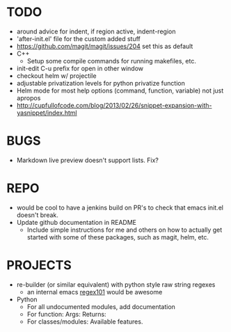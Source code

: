 # TODO
  * around advice for indent, if region active, indent-region
  * 'after-init.el' file for the custom added stuff
  * https://github.com/magit/magit/issues/204 set this as default
  * C++
      * Setup some compile commands for running makefiles, etc.
  * init-edit C-u prefix for open in other window
  * checkout helm w/ projectile
  * adjustable privatization levels for python privatize function
  * Helm mode for most help options (command, function, variable) not just apropos
  * http://cupfullofcode.com/blog/2013/02/26/snippet-expansion-with-yasnippet/index.html

# BUGS
  * Markdown live preview doesn't support lists. Fix?

# REPO
  * would be cool to have a jenkins build on PR's to check that emacs init.el doesn't break.
  * Update github documentation in README
	  * Include simple instructions for me and others on how to actually get started with some of these packages, such as magit, helm, etc.

# PROJECTS
  * re-builder (or similar equivalent) with python style raw string regexes
	  * an internal emacs [regex101](https://regex101.com/) would be awesome
  * Python
    * For all undocumented modules, add documentation
    * For function: Args: Returns:
    * For classes/modules: Available features.
